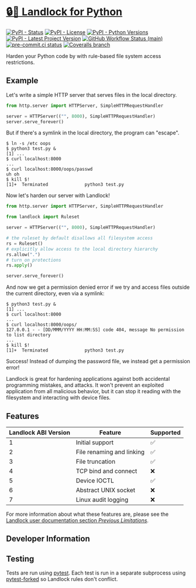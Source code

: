 # [🔒🐍 Landlock for Python](https://github.com/Edward-Knight/landlock)

[![PyPI - Status](https://img.shields.io/pypi/status/landlock)](https://pypi.org/project/landlock/)
[![PyPI - License](https://img.shields.io/pypi/l/landlock)](https://pypi.org/project/landlock/)
[![PyPI - Python Versions](https://img.shields.io/pypi/pyversions/landlock)](https://pypi.org/project/landlock/)
[![PyPI - Latest Project Version](https://img.shields.io/pypi/v/landlock)](https://pypi.org/project/landlock/)
[![GitHub Workflow Status (main)](https://img.shields.io/github/actions/workflow/status/Edward-Knight/landlock/test.yml?branch=main)](https://github.com/Edward-Knight/landlock/actions/workflows/test.yml?query=branch%3Amain)
[![pre-commit.ci status](https://results.pre-commit.ci/badge/github/Edward-Knight/landlock/main.svg)](https://results.pre-commit.ci/latest/github/Edward-Knight/landlock/main)
[![Coveralls branch](https://img.shields.io/coveralls/github/Edward-Knight/landlock/main)](https://coveralls.io/github/Edward-Knight/landlock)

Harden your Python code by with rule-based file system access restrictions.

## Example

Let's write a simple HTTP server that serves files in the local directory.

```python
from http.server import HTTPServer, SimpleHTTPRequestHandler

server = HTTPServer(("", 8000), SimpleHTTPRequestHandler)
server.serve_forever()
```

But if there's a symlink in the local directory, the program can "escape".

```shell
$ ln -s /etc oops
$ python3 test.py &
[1] ...
$ curl localhost:8000
...
$ curl localhost:8000/oops/passwd
uh oh
$ kill $!
[1]+  Terminated              python3 test.py
```

Now let's harden our server with Landlock!

```python
from http.server import HTTPServer, SimpleHTTPRequestHandler

from landlock import Ruleset

server = HTTPServer(("", 8000), SimpleHTTPRequestHandler)

# the ruleset by default disallows all filesystem access
rs = Ruleset()
# explicitly allow access to the local directory hierarchy
rs.allow(".")
# turn on protections
rs.apply()

server.serve_forever()
```

And now we get a permission denied error if we try and access files outside the current directory,
even via a symlink:

```shell
$ python3 test.py &
[1] ...
$ curl localhost:8000
...
$ curl localhost:8000/oops/
127.0.0.1 - - [DD/MMM/YYYY HH:MM:SS] code 404, message No permission to list directory
...
$ kill $!
[1]+  Terminated              python3 test.py
```

Success! Instead of dumping the password file, we instead get a permission error!

Landlock is great for hardening applications against both accidental programming mistakes,
and attacks.
It won't prevent an exploited application from all malicious behavior,
but it can stop it reading with the filesystem and interacting with device files.

## Features

| Landlock ABI Version | Feature                   | Supported |
|----------------------|---------------------------|-----------|
| 1                    | Initial support           | ✅         |
| 2                    | File renaming and linking | ✅         |
| 3                    | File truncation           | ✅         |
| 4                    | TCP bind and connect      | ❌         |
| 5                    | Device IOCTL              | ✅         |
| 6                    | Abstract UNIX socket      | ❌         |
| 7                    | Linux audit logging       | ❌         |

For more information about what these features are,
please see the [Landlock user documentation section _Previous Limitations_](https://docs.kernel.org/userspace-api/landlock.html#previous-limitations).

## Developer Information

## Testing

Tests are run using [pytest](https://docs.pytest.org/en/latest/).
Each test is run in a separate subprocess using [pytest-forked](https://github.com/pytest-dev/pytest-forked)
so Landlock rules don't conflict.
